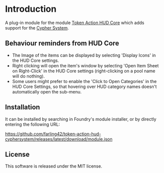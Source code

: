 # Introduction

A plug-in module for the module [Token Action HUD Core](https://foundryvtt.com/packages/token-action-hud-core) which adds support for the [Cypher System](https://foundryvtt.com/packages/cyphersystem).

## Behaviour reminders from HUD Core

- The Image of the items can be displayed by selecting 'Display Icons' in the HUD Core settings.
- Right clicking will open the item's window by selecting 'Open Item Sheet on Right-Click' in the HUD Core settings (right-clicking on a pool name will do nothing).
- Some users might prefer to enable the 'Click to Open Categories' in the HUD Core Settings, so that hovering over HUD category names doesn't automatically open the sub-menu.

## Installation

It can be installed by searching in Foundry's module installer, or by directly entering the following URL:

https://github.com/farling42/token-action-hud-cyphersystem/releases/latest/download/module.json

## License

This software is released under the MIT license.
